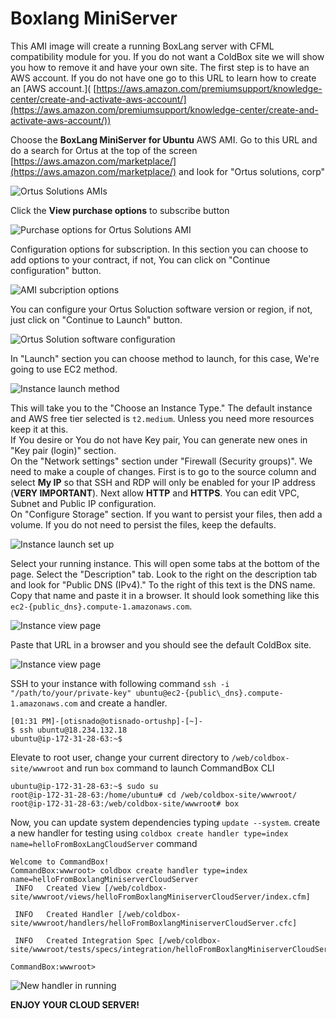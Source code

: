 # Boxlang MiniServer

This AMI image will create a running BoxLang server with CFML compatibility module for you. If you do not want a ColdBox site we will show you how to remove it and have your own site. The first step is to have an AWS account. If you do not have one go to this URL to learn how to create an \[AWS account.]\( [https://aws.amazon.com/premiumsupport/knowledge-center/create-and-activate-aws-account/](https://aws.amazon.com/premiumsupport/knowledge-center/create-and-activate-aws-account/))

Choose the **BoxLang MiniServer for Ubuntu** AWS AMI. Go to this URL and do a search for Ortus at the top of the screen [https://aws.amazon.com/marketplace/](https://aws.amazon.com/marketplace/) and look for "Ortus solutions, corp"

![Ortus Solutions AMIs](../../../.gitbook/assets/aws/boxlang-miniserver-with-nginx/marketplace-overview.png)

Click the **View purchase options** to subscribe button

![Purchase options for Ortus Solutions AMI](../../../.gitbook/assets/aws/boxlang-miniserver-with-nginx/purchase-options.png)

Configuration options for subscription. In this section you can choose to add options to your contract, if not, You can click on "Continue configuration" button.

![AMI subcription options](../../../.gitbook/assets/aws/boxlang-miniserver-with-nginx/software-subscription.png)

You can configure your Ortus Soluction software version or region, if not, just click on "Continue to Launch" button.

![Ortus Solution software configuration](../../../.gitbook/assets/aws/boxlang-miniserver-with-nginx/software-configuration.png)

In "Launch" section you can choose method to launch, for this case, We're going to use EC2 method.

![Instance launch method](../../../.gitbook/assets/aws/boxlang-miniserver-with-nginx/launch-options.png)

This will take you to the "Choose an Instance Type." The default instance and AWS free tier selected is `t2.medium`. Unless you need more resources keep it at this.\
If You desire or You do not have Key pair, You can generate new ones in "Key pair (login)" section.\
On the "Network settings" section under "Firewall (Security groups)". We need to make a couple of changes. First is to go to the source column and select **My IP** so that SSH and RDP will only be enabled for your IP address (**VERY IMPORTANT**). Next allow **HTTP** and **HTTPS**. You can edit VPC, Subnet and Public IP configuration.\
On "Configure Storage" section. If you want to persist your files, then add a volume. If you do not need to persist the files, keep the defaults.

![Instance launch set up](../../../.gitbook/assets/aws/boxlang-miniserver-with-nginx/ec2-settings.png)

Select your running instance. This will open some tabs at the bottom of the page. Select the "Description" tab. Look to the right on the description tab and look for "Public DNS (IPv4)." To the right of this text is the DNS name. Copy that name and paste it in a browser. It should look something like this `ec2-{public_dns}.compute-1.amazonaws.com`.

![Instance view page](../../../.gitbook/assets/aws/boxlang-miniserver-with-nginx/ec2-overview.png)

Paste that URL in a browser and you should see the default ColdBox site.

![Instance view page](../../../.gitbook/assets/aws/boxlang-miniserver-with-nginx/site-running.png)

SSH to your instance with following command `ssh -i "/path/to/your/private-key" ubuntu@ec2-{public\_dns}.compute-1.amazonaws.com` and create a handler.

```shell
[01:31 PM]-[otisnado@otisnado-ortushp]-[~]-
$ ssh ubuntu@18.234.132.18
ubuntu@ip-172-31-28-63:~$
```

Elevate to root user, change your current directory to `/web/coldbox-site/wwwroot` and run `box` command to launch CommandBox CLI

```shell
ubuntu@ip-172-31-28-63:~$ sudo su
root@ip-172-31-28-63:/home/ubuntu# cd /web/coldbox-site/wwwroot/
root@ip-172-31-28-63:/web/coldbox-site/wwwroot# box
```

Now, you can update system dependencies typing `update --system`. create a new handler for testing using `coldbox create handler type=index name=helloFromBoxLangCloudServer` command

```shell
Welcome to CommandBox! 
CommandBox:wwwroot> coldbox create handler type=index name=helloFromBoxlangMiniserverCloudServer
 INFO   Created View [/web/coldbox-site/wwwroot/views/helloFromBoxlangMiniserverCloudServer/index.cfm]

 INFO   Created Handler [/web/coldbox-site/wwwroot/handlers/helloFromBoxlangMiniserverCloudServer.cfc]

 INFO   Created Integration Spec [/web/coldbox-site/wwwroot/tests/specs/integration/helloFromBoxlangMiniserverCloudServerTest.cfc]

CommandBox:wwwroot>
```

![New handler in running](../../../.gitbook/assets/aws/boxlang-miniserver-with-nginx/site-new-handler.png)

**ENJOY YOUR CLOUD SERVER!**
